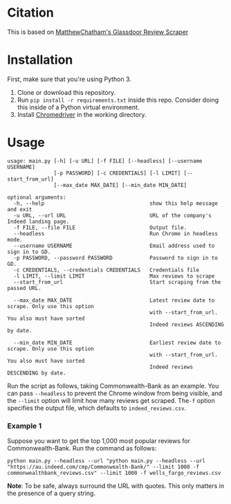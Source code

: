 # Citation
This is based on [MatthewChatham's Glassdoor Review Scraper](https://github.com/MatthewChatham/glassdoor-review-scraper)

# Installation
First, make sure that you're using Python 3.

1. Clone or download this repository.
2. Run `pip install -r requirements.txt` inside this repo. Consider doing this inside of a Python virtual environment.
3. Install [Chromedriver](http://chromedriver.chromium.org/) in the working directory.

# Usage
```
usage: main.py [-h] [-u URL] [-f FILE] [--headless] [--username USERNAME]
               [-p PASSWORD] [-c CREDENTIALS] [-l LIMIT] [--start_from_url] 
               [--max_date MAX_DATE] [--min_date MIN_DATE]

optional arguments:
  -h, --help                                  show this help message and exit
  -u URL, --url URL                           URL of the company's Indeed landing page.
  -f FILE, --file FILE                        Output file.
  --headless                                  Run Chrome in headless mode.
  --username USERNAME                         Email address used to sign in to GD.
  -p PASSWORD, --password PASSWORD            Password to sign in to GD.
  -c CREDENTIALS, --credentials CREDENTIALS   Credentials file
  -l LIMIT, --limit LIMIT                     Max reviews to scrape
  --start_from_url                            Start scraping from the passed URL.
  
  --max_date MAX_DATE                         Latest review date to scrape. Only use this option
                                              with --start_from_url. You also must have sorted
                                              Indeed reviews ASCENDING by date.
                                              
  --min_date MIN_DATE                         Earliest review date to scrape. Only use this option
                                              with --start_from_url. You also must have sorted
                                              Indeed reviews DESCENDING by date.
```

Run the script as follows, taking Commonwealth-Bank as an example. You can pass `--headless` to prevent the Chrome window from being visible, and the `--limit` option will limit how many reviews get scraped. The`-f` option specifies the output file, which defaults to `indeed_reviews.csv`.  

### Example 1
Suppose you want to get the top 1,000 most popular reviews for Commonwealth-Bank. Run the command as follows:

`python main.py --headless --url "python main.py --headless --url "https://au.indeed.com/cmp/Commonwealth-Bank/" --limit 1000 -f commonwealthbank_reviews.csv" --limit 1000 -f wells_fargo_reviews.csv`

**Note**: To be safe, always surround the URL with quotes. This only matters in the presence of a query string.

